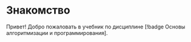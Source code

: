 # Знакомство

Привет! Добро пожаловать в учебник по дисциплине [!badge Основы алгоритмизации и программирования].
